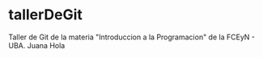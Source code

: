 # tallerDeGit

Taller de Git de la materia "Introduccion a la Programacion" de la FCEyN - UBA.
Juana Hola
